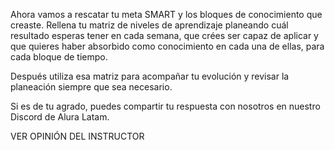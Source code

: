 Ahora vamos a rescatar tu meta SMART y los bloques de conocimiento que creaste. Rellena tu matriz de niveles de aprendizaje planeando cuál resultado esperas tener en cada semana, que crées ser capaz de aplicar y que quieres haber absorbido como conocimiento en cada una de ellas, para cada bloque de tiempo.

Después utiliza esa matriz para acompañar tu evolución y revisar la planeación siempre que sea necesario.

Si es de tu agrado, puedes compartir tu respuesta con nosotros en nuestro Discord de Alura Latam.

VER OPINIÓN DEL INSTRUCTOR